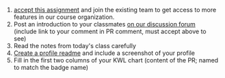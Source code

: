 
1. [accept this assignment](https://classroom.github.com/a/OwypOh3M) and join the existing team to get access to more features in our course organization. 
1. Post an introduction to your classmates [on our discussion forum](https://github.com/introcompsys/fa23community/discussions/1) (include link  to your comment in PR comment, must accept above to see)
1. Read the notes from today's class carefully
2. [Create a profile readme](https://docs.github.com/en/get-started/start-your-journey/setting-up-your-profile#adding-a-profile-readme) and include a screenshot of your profile
3. Fill in the first two columns of your KWL chart (content of the PR; named to match the badge name)